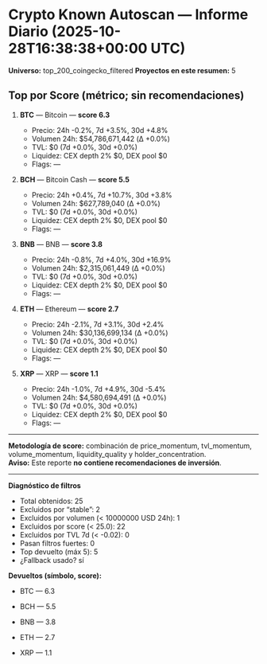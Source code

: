 # Crypto Known Autoscan — Informe Diario (2025-10-28T16:38:38+00:00 UTC)

**Universo:** top_200_coingecko_filtered
**Proyectos en este resumen:** 5

## Top por Score (métrico; sin recomendaciones)

1. **BTC** — Bitcoin — **score 6.3**
   - Precio: 24h -0.2%, 7d +3.5%, 30d +4.8%
   - Volumen 24h: $54,786,671,442 (Δ +0.0%)
   - TVL: $0 (7d +0.0%, 30d +0.0%)
   - Liquidez: CEX depth 2% $0, DEX pool $0
   - Flags: —

2. **BCH** — Bitcoin Cash — **score 5.5**
   - Precio: 24h +0.4%, 7d +10.7%, 30d +3.8%
   - Volumen 24h: $627,789,040 (Δ +0.0%)
   - TVL: $0 (7d +0.0%, 30d +0.0%)
   - Liquidez: CEX depth 2% $0, DEX pool $0
   - Flags: —

3. **BNB** — BNB — **score 3.8**
   - Precio: 24h -0.8%, 7d +4.0%, 30d +16.9%
   - Volumen 24h: $2,315,061,449 (Δ +0.0%)
   - TVL: $0 (7d +0.0%, 30d +0.0%)
   - Liquidez: CEX depth 2% $0, DEX pool $0
   - Flags: —

4. **ETH** — Ethereum — **score 2.7**
   - Precio: 24h -2.1%, 7d +3.1%, 30d +2.4%
   - Volumen 24h: $30,136,699,134 (Δ +0.0%)
   - TVL: $0 (7d +0.0%, 30d +0.0%)
   - Liquidez: CEX depth 2% $0, DEX pool $0
   - Flags: —

5. **XRP** — XRP — **score 1.1**
   - Precio: 24h -1.0%, 7d +4.9%, 30d -5.4%
   - Volumen 24h: $4,580,694,491 (Δ +0.0%)
   - TVL: $0 (7d +0.0%, 30d +0.0%)
   - Liquidez: CEX depth 2% $0, DEX pool $0
   - Flags: —


---

**Metodología de score:** combinación de price_momentum, tvl_momentum, volume_momentum, liquidity_quality y holder_concentration.  
**Aviso:** Este reporte **no contiene recomendaciones de inversión**.


---
**Diagnóstico de filtros**

- Total obtenidos: 25
- Excluidos por “stable”: 2
- Excluidos por volumen (< 10000000 USD 24h): 1
- Excluidos por score (< 25.0): 22
- Excluidos por TVL 7d (< -0.02): 0
- Pasan filtros fuertes: 0
- Top devuelto (máx 5): 5
- ¿Fallback usado? sí


**Devueltos (símbolo, score):**

- BTC — 6.3

- BCH — 5.5

- BNB — 3.8

- ETH — 2.7

- XRP — 1.1


